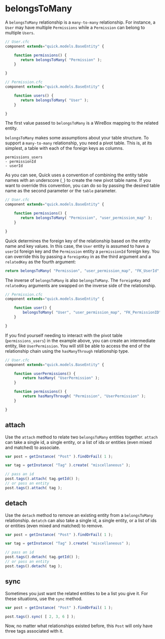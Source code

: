 # belongsToMany

A `belongsToMany` relationship is a `many-to-many` relationship. For instance, a `User` may have multiple `Permissions` while a `Permission` can belong to multiple `Users`.

```javascript
// User.cfc
component extends="quick.models.BaseEntity" {

    function permissions() {
       return belongsToMany( "Permission" );
    }

}
```

```javascript
// Permission.cfc
component extends="quick.models.BaseEntity" {

    function users() {
       return belongsToMany( "User" );
    }

}
```

The first value passed to `belongsToMany` is a WireBox mapping to the related entity.

`belongsToMany` makes some assumptions about your table structure. To support a `many-to-many` relationship, you need a pivot table. This is, at its simplest, a table with each of the foreign keys as columns.

```text
permissions_users
- permissionId
- userId
```

As you can see, Quick uses a convention of combining the entity table names with an underscore \(`_`\) to create the new pivot table name. If you want to override this convention, you can do so by passing the desired table name as the second parameter or the `table` parameter.

```javascript
// User.cfc
component extends="quick.models.BaseEntity" {

    function permissions() {
       return belongsToMany( "Permission", "user_permission_map" );
    }

}
```

Quick determines the foreign key of the relationship based on the entity name and key values. In this case, the `User` entity is assumed to have a `userId` foreign key and the `Permission` entity a `permissionId` foreign key. You can override this by passing a `foreignKey` in as the third argument and a `relatedKey` as the fourth argument:

```javascript
return belongsToMany( "Permission", "user_permission_map", "FK_UserId", "FK_PermissionID" );
```

The inverse of `belongsToMany` is also `belongsToMany`. The `foreignKey` and `relatedKey` arguments are swapped on the inverse side of the relationship.

```javascript
// Permission.cfc
component extends="quick.models.BaseEntity" {

    function user() {
        belongsToMany( "User", "user_permission_map", "FK_PermissionID", "FK_UserId" );
    }

}
```

If you find yourself needing to interact with the pivot table \(`permissions_users`\) in the example above, you can create an intermediate entity, like `UserPermission`. You will still be able to access the end of the relationship chain using the `hasManyThrough` relationship type.

```javascript
// User.cfc
component extends="quick.models.BaseEntity" {

    function userPermissions() {
        return hasMany( "UserPermission" );
    }

    function permissions() {
        return hasManyThrough( "Permission", "UserPermission" );
    }

}
```

## attach

Use the `attach` method to relate two `belongsToMany` entities together. `attach` can take a single id, a single entity, or a list of ids or entities \(even mixed and matched\) to associate.

```javascript
var post = getInstance( "Post" ).findOrFail( 1 );

var tag = getInstance( "Tag" ).create( "miscellaneous" );

// pass an id
post.tags().attach( tag.getId() );
// or pass an entity
post.tags().attach( tag );
```

## detach

Use the `detach` method to remove an existing entity from a `belongsToMany` relationship. `detatch` can also take a single id, a single entity, or a list of ids or entities \(even mixed and matched\) to remove.

```javascript
var post = getInstance( "Post" ).findOrFail( 1 );

var tag = getInstance( "Tag" ).create( "miscellaneous" );

// pass an id
post.tags().detach( tag.getId() );
// or pass an entity
post.tags().detach( tag );
```

## sync

Sometimes you just want the related entities to be a list you give it. For these situations, use the `sync` method.

```javascript
var post = getInstance( "Post" ).findOrFail( 1 );

post.tags().sync( [ 2, 3, 6 ] );
```

Now, no matter what relationships existed before, this `Post` will only have three tags associated with it.

